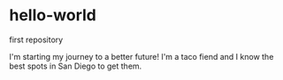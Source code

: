 # hello-world

first repository 

I'm starting my journey to a better future!
I'm a taco fiend and I know the best spots in San Diego to get them.

